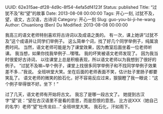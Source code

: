 UUID: 62e315ae-df28-4d9c-8f54-4efa5df4123f
Status: published
Title: “过犹不及”和“望”的故事
Date: 2013-08-08 00:00:00
Tags: 开心一刻, 过犹不及，望，语文，古汉语，古诗词
Category: 开心一刻
Slug: guo-you-bi-ji-he-wang
Author: Chuanlong (Ben) Du
Modified: 2013-08-08 00:00:00

我高三的语文老师特别喜欢将古诗词以及成语之类的。
有一次，课上她讲“过犹不及”这个成语并让同学们举例子。
这么简单个词，找了好几个同学举例子，纯属浪费时间。
当然，语文老师可能是为了课堂效果，因为教室后面坐着一位老师听课。
我当想，如果你找我举例子...嘿嘿。
我的坏笑被语文老师发现了。
因为我当时很爱好古诗词，
以往课堂上总是积极表现，所以语文老师以为我想到了很好的例子。
“过犹不及嘛~举个例子，课堂上找很多同学举例子和不找同学举例子效果差不多...”我说。
全班哄堂大笑。坐在后面的老师表面不笑，估计肚子里肠子都要笑乱了。
语文老师的微笑的脸石化，好不容易反应过来，狠狠瞪了我一眼说：“这个例子举得很不好。坐下！”

过了几天，语文老师有开始将古文。
我忘了是哪一段古文了。
她提到古汉字“望”说：“望在古汉语里不是看的意思，而是怨恨的意思。
比方说XXX（她自己的名字）老师“望”杜传龙曰...”
全班哄堂大笑。
我石化，汗如雨下。
